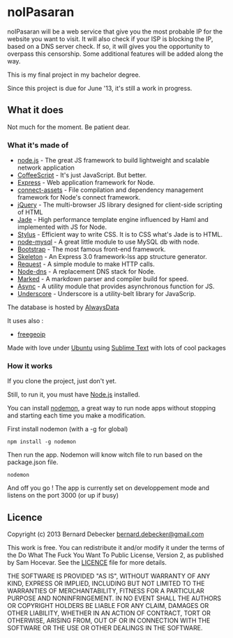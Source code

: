 # noIPasaran

noIPasaran will be a web service that give you the most probable IP for the website you want to visit.
It will also check if your ISP is blocking the IP, based on a DNS server check. If so, it will gives you the opportunity to overpass this censorship.
Some additional features will be added along the way.

This is my final project in my bachelor degree. 

Since this project is due for June '13, it's still a work in progress.



## What it does

Not much for the moment. Be patient dear.


### What it's made of

+ [node.js][node] - The great JS framework to build lightweight and scalable network application
+ [CoffeeScript][coffee] - It's just JavaScript. But better.
+ [Express][express] - Web application framework for Node.
+ [connect-assets][connect] - File compilation and dependency management framework for Node's connect framework.
+ [jQuery][jquery] - The multi-browser JS library designed for client-side scripting of HTML
+ [Jade][jade] - High performance template engine influenced by Haml and implemented with JS for Node.
+ [Stylus][stylus] - Efficient way to write CSS. It is to CSS what's Jade is to HTML.
+ [node-mysql][nodemysql] - A great little module to use MySQL db with node.
+ [Bootstrap][bootstrap] - The most famous front-end framework.
+ [Skeleton][skeleton] - An Express 3.0 framework-lss app structure generator.
+ [Request][request] - A simple module to make HTTP calls.
+ [Node-dns][nodedns] - A replacement DNS stack for Node.
+ [Marked][marked] - A markdown parser and compiler build for speed.
+ [Async][async] - A utility module that provides asynchronous function for JS.
+ [Underscore][underscore] - Underscore is a utility-belt library for JavaScrip.

The database is hosted by [AlwaysData][alwaysdata]

It uses also : 

+ [freegeoip][freegeoip]

Made with love under [Ubuntu][ubuntu] using [Sublime Text][sublime] with lots of cool packages


### How it works

If you clone the project, just don't yet.

Still, to run it, you must have [Node.js][node] installed.

You can install [nodemon][nodemon], a great way to run node apps without stopping and starting each time you make a modification.

First install nodemon (with a -g for global)

	npm install -g nodemon

Then run the app. Nodemon will know witch file to run based on the package.json file.

	nodemon

And off you go !
The app is currently set on developpement mode and listens on the port 3000 (or up if busy)


## Licence

Copyright (c) 2013 Bernard Debecker <bernard.debecker@gmail.com>

This work is free. You can redistribute it and/or modify it under the
terms of the Do What The Fuck You Want To Public License, Version 2,
as published by Sam Hocevar. See the [LICENCE][licence] file for more details.

THE SOFTWARE IS PROVIDED "AS IS", WITHOUT WARRANTY OF ANY KIND,
EXPRESS OR IMPLIED, INCLUDING BUT NOT LIMITED TO THE WARRANTIES
OF MERCHANTABILITY, FITNESS FOR A PARTICULAR PURPOSE AND
NONINFRINGEMENT. IN NO EVENT SHALL THE AUTHORS OR COPYRIGHT
HOLDERS BE LIABLE FOR ANY CLAIM, DAMAGES OR OTHER LIABILITY,
WHETHER IN AN ACTION OF CONTRACT, TORT OR OTHERWISE, ARISING
FROM, OUT OF OR IN CONNECTION WITH THE SOFTWARE OR THE USE OR
OTHER DEALINGS IN THE SOFTWARE.

[node]:http://nodejs.org/
[express]:http://expressjs.com
[jade]:http://jade-lang.com/
[bootstrap]:http://twitter.github.io/bootstrap/
[nodemysql]:https://github.com/felixge/node-mysql
[skeleton]:https://github.com/EtienneLem/skeleton
[alwaysdata]:https://www.alwaysdata.com/
[nodemon]:https://github.com/remy/nodemon
[stylus]:http://learnboost.github.io/stylus/
[coffee]:http://coffeescript.org/
[freegeoip]:http://freegeoip.net/
[jquery]:http://jquery.com/
[connect]:https://github.com/adunkman/connect-assets
[ubuntu]:http://www.ubuntu.com/
[sublime]:http://www.sublimetext.com/
[request]:https://github.com/mikeal/request
[licence]:https://raw.github.com/brnrd/noipasaran/master/LICENCE
[nodedns]:https://github.com/tjfontaine/node-dns
[marked]:https://github.com/chjj/marked
[async]:https://github.com/caolan/async/
[underscore]:http://underscorejs.org/